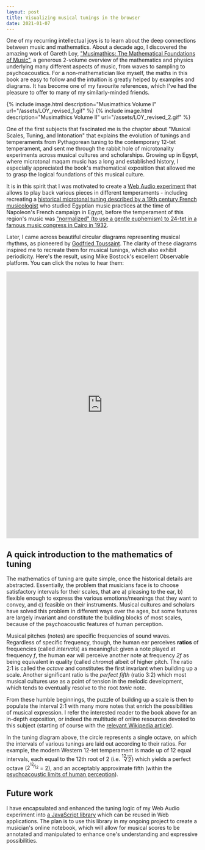 ```yaml
---
layout: post
title: Visualizing musical tunings in the browser
date: 2021-01-07
---
```

One of my recurring intellectual joys is to learn about the deep connections between music and mathematics. About a decade ago, I discovered the amazing work of Gareth Loy, ["Musimathics: The Mathematical Foundations of Music"](http://www.musimathics.com/), a generous 2-volume overview of the mathematics and physics underlying many different aspects of music, from waves to sampling to psychoacoustics. For a non-mathematician like myself, the maths in this book are easy to follow and the intuition is greatly helped by examples and diagrams. It has become one of my favourite references, which I've had the pleasure to offer to many of my similarly-minded friends.

{% include image.html description="Musimathics Volume I" url="/assets/LOY_revised_1.gif" %}
{% include image.html description="Musimathics Volume II" url="/assets/LOY_revised_2.gif" %}

One of the first subjects that fascinated me is the chapter about "Musical Scales, Tuning, and Intonation" that explains the evolution of tunings and temperaments from Pythagorean tuning to the contemporary 12-tet temperament, and sent me through the rabbit hole of microtonality experiments across musical cultures and scholarships. Growing up in Egypt, where microtonal maqam music has a long and established history, I especially appreciated the book's mathematical exposition that allowed me to grasp the logical foundations of this musical culture.

It is in this spirit that I was motivated to create a [Web Audio experiment](https://blog.karimratib.me/demos/sheetplayer/) that allows to play back various pieces in different temperaments - including recreating a [historical microtonal tuning described by a 19th century French musicologist](https://play.google.com/store/books/details?id=JUv0AAAAMAAJ) who studied Egyptian music practices at the time of Napoleon's French campaign in Egypt, before the temperament of this region's music was ["normalized" (to use a gentle euphemism) to 24-tet in a famous music congress in Cairo in 1932](https://en.wikipedia.org/wiki/Cairo_Congress_of_Arab_Music).

Later, I came across beautiful circular diagrams representing musical rhythms, as pioneered by [Godfried Toussaint](http://cgm.cs.mcgill.ca/~godfried/rhythm-and-mathematics.html). The clarity of these diagrams inspired me to recreate them for musical tunings, which also exhibit periodicity. Here's the result, using Mike Bostock's excellent Observable platform. You can click the notes to hear them:

<iframe width="100%" height="700" frameborder="0"
  src="https://observablehq.com/embed/@infojunkie/tuning-diagram?cell=chart"></iframe>

## A quick introduction to the mathematics of tuning

The mathematics of tuning are quite simple, once the historical details are abstracted. Essentially, the problem that musicians face is to choose satisfactory intervals for their scales, that are a) pleasing to the ear, b) flexible enough to express the various emotions/meanings that they want to convey, and c) feasible on their instruments. Musical cultures and scholars have solved this problem in different ways over the ages, but some features are largely invariant and constitute the building blocks of most scales, because of the psychoacoustic features of human perception.

Musical pitches (notes) are specific frequencies of sound waves. Regardless of specific frequency, though, the human ear perceives **ratios** of frequencies (called _intervals_) as meaningful: given a note played at frequency _f_, the human ear will perceive another note at frequency _2f_ as being equivalent in quality (called _chroma_) albeit of higher pitch. The ratio 2:1 is called the _octave_ and constitutes the first invariant when building up a scale. Another significant ratio is the _perfect fifth_ (ratio 3:2) which most musical cultures use as a point of tension in the melodic development, which tends to eventually resolve to the root _tonic_ note.

From these humble beginnings, the puzzle of building up a scale is then to populate the interval 2:1 with many more notes that enrich the possibilities of musical expression. I refer the interested reader to the book above for an in-depth exposition, or indeed the multitude of online resources devoted to this subject (starting of course with the [relevant Wikipedia article](https://en.wikipedia.org/wiki/Music_and_mathematics)).

In the tuning diagram above, the circle represents a single octave, on which the intervals of various tunings are laid out according to their ratios. For example, the modern Western 12-tet temperament is made up of 12 equal intervals, each equal to the 12th root of 2 (i.e. <span class="nowrap"><sup style="margin-right: -0.5em; vertical-align: 0.8em;">12</sup>√<span style="border-top:1px solid; padding:0 0.1em;">2</span></span>) which yields a perfect octave (<span class="nowrap">2<sup>&#8203;<sup>12</sup>⁄<sub>12</sub></sup></span> = 2), and an acceptably approximate fifth (within the [psychoacoustic limits of human perception](https://en.wikipedia.org/wiki/Just-noticeable_difference#Music_production_applications)).

## Future work

I have encapsulated and enhanced the tuning logic of my Web Audio experiment into [a JavaScript library](https://github.com/infojunkie/scalextric) which can be reused in Web applications. The plan is to use this library in my ongoing project to create a musician's online notebook, which will allow for musical scores to be annotated and manipulated to enhance one's understanding and expressive possibilities.
